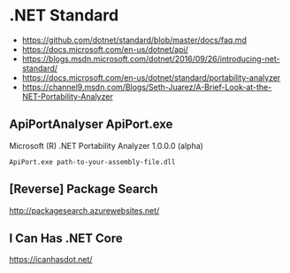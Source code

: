 # .NET Standard

*   https://github.com/dotnet/standard/blob/master/docs/faq.md
*   https://docs.microsoft.com/en-us/dotnet/api/
*   https://blogs.msdn.microsoft.com/dotnet/2016/09/26/introducing-net-standard/
*   https://docs.microsoft.com/en-us/dotnet/standard/portability-analyzer
*   https://channel9.msdn.com/Blogs/Seth-Juarez/A-Brief-Look-at-the-NET-Portability-Analyzer

## ApiPortAnalyser ApiPort.exe

Microsoft (R) .NET Portability Analyzer 1.0.0.0 (alpha)


    ApiPort.exe path-to-your-assembly-file.dll

## [Reverse] Package Search

http://packagesearch.azurewebsites.net/


## I Can Has .NET Core      

https://icanhasdot.net/    




